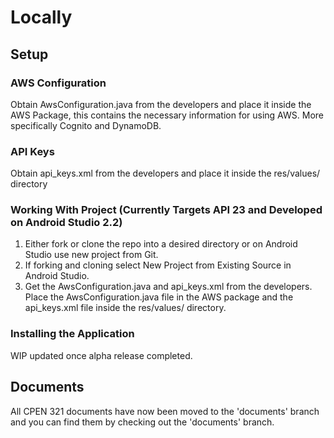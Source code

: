 # Locally

## Setup

### AWS Configuration
Obtain AwsConfiguration.java from the developers and place it inside the AWS Package, this contains the necessary information for using AWS. More specifically Cognito and DynamoDB.

### API Keys
Obtain api_keys.xml from the developers and place it inside the res/values/ directory

### Working With Project (Currently Targets API 23 and Developed on Android Studio 2.2)
1. Either fork or clone  the repo into a desired directory or on Android Studio use new project from Git.
2. If forking and cloning select New Project from Existing Source in Android Studio.
3. Get the AwsConfiguration.java and api_keys.xml from the developers. Place the AwsConfiguration.java file in the AWS package and the api_keys.xml file inside the res/values/ directory.

### Installing the Application
WIP updated once alpha release completed.

## Documents
All CPEN 321 documents have now been moved to the 'documents' branch and you can find them by checking out the 'documents' branch.
